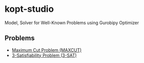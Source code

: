 # kopt-studio
Model, Solver for Well-Known Problems using Gurobipy Optimizer

## Problems
- [Maximum Cut Problem (MAXCUT)](https://en.wikipedia.org/wiki/Maximum_cut)
- [3-Satisfiability Problem (3-SAT)](https://en.wikipedia.org/wiki/Boolean_satisfiability_problem)
